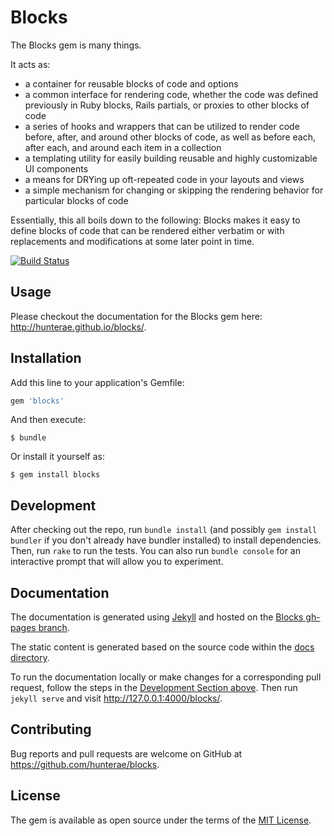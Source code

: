 # Blocks

The Blocks gem is many things.

It acts as:

* a container for reusable blocks of code and options
* a common interface for rendering code, whether the code was defined previously in Ruby blocks, Rails partials, or proxies to other blocks of code
* a series of hooks and wrappers that can be utilized to render code before, after, and around other blocks of code, as well as before each, after each, and around each item in a collection
* a templating utility for easily building reusable and highly customizable UI components
* a means for DRYing up oft-repeated code in your layouts and views
* a simple mechanism for changing or skipping the rendering behavior for particular blocks of code

Essentially, this all boils down to the following: Blocks makes it easy to define blocks of code that can be rendered either verbatim or with replacements and modifications at some later point in time.

[![Build Status](https://travis-ci.org/hunterae/blocks.svg)](https://travis-ci.org/hunterae/blocks)

## Usage

Please checkout the documentation for the Blocks gem here: http://hunterae.github.io/blocks/.

## Installation

Add this line to your application's Gemfile:

```ruby
gem 'blocks'
```

And then execute:

    $ bundle

Or install it yourself as:

    $ gem install blocks

## Development

After checking out the repo, run `bundle install` (and possibly `gem install bundler` if you don't already have bundler installed) to install dependencies. Then, run `rake` to run the tests. You can also run `bundle console` for an interactive prompt that will allow you to experiment.

## Documentation

The documentation is generated using [Jekyll](https://jekyllrb.com/) and hosted on the [Blocks gh-pages branch](https://github.com/hunterae/blocks/tree/gh-pages).

The static content is generated based on the source code within the [docs directory](https://github.com/hunterae/blocks/tree/master/docs).

To run the documentation locally or make changes for a corresponding pull request, follow the steps in the [Development Section above](#development). Then run `jekyll serve` and visit http://127.0.0.1:4000/blocks/.

## Contributing

Bug reports and pull requests are welcome on GitHub at https://github.com/hunterae/blocks.

## License

The gem is available as open source under the terms of the [MIT License](http://opensource.org/licenses/MIT).

